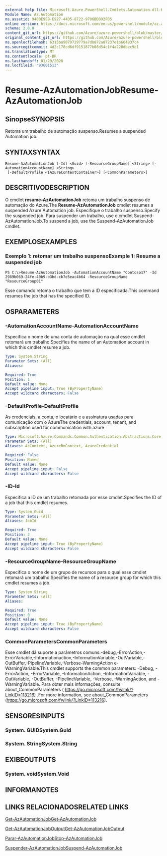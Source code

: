 ```yaml
---
external help file: Microsoft.Azure.PowerShell.Cmdlets.Automation.dll-Help.xml
Module Name: Az.Automation
ms.assetid: 9400E9EB-E927-44D5-8722-9706BDD92FD5
online version: https://docs.microsoft.com/en-us/powershell/module/az.automation/resume-azautomationjob
schema: 2.0.0
content_git_url: https://github.com/Azure/azure-powershell/blob/master/src/Automation/Automation/help/Resume-AzAutomationJob.md
original_content_git_url: https://github.com/Azure/azure-powershell/blob/master/src/Automation/Automation/help/Resume-AzAutomationJob.md
ms.openlocfilehash: 6315ba9079729779a7db872a87237e1b664837c4
ms.sourcegitcommit: 4d2c178cd6df9151877b08d54c1f4a228dbec9d1
ms.translationtype: MT
ms.contentlocale: pt-BR
ms.lasthandoff: 01/29/2020
ms.locfileid: "93601513"
---
```

# <span data-ttu-id="e7fe4-101">Resume-AzAutomationJob</span><span class="sxs-lookup"><span data-stu-id="e7fe4-101">Resume-AzAutomationJob</span></span>

## <span data-ttu-id="e7fe4-102">Sinopse</span><span class="sxs-lookup"><span data-stu-id="e7fe4-102">SYNOPSIS</span></span>
<span data-ttu-id="e7fe4-103">Retoma um trabalho de automação suspenso.</span><span class="sxs-lookup"><span data-stu-id="e7fe4-103">Resumes a suspended Automation job.</span></span>

## <span data-ttu-id="e7fe4-104">SYNTAX</span><span class="sxs-lookup"><span data-stu-id="e7fe4-104">SYNTAX</span></span>

```
Resume-AzAutomationJob [-Id] <Guid> [-ResourceGroupName] <String> [-AutomationAccountName] <String>
 [-DefaultProfile <IAzureContextContainer>] [<CommonParameters>]
```

## <span data-ttu-id="e7fe4-105">DESCRITIVO</span><span class="sxs-lookup"><span data-stu-id="e7fe4-105">DESCRIPTION</span></span>
<span data-ttu-id="e7fe4-106">O cmdlet **resume-AzAutomationJob** retoma um trabalho suspenso de automação do Azure.</span><span class="sxs-lookup"><span data-stu-id="e7fe4-106">The **Resume-AzAutomationJob** cmdlet resumes a suspended Azure Automation job.</span></span>
<span data-ttu-id="e7fe4-107">Especifique o trabalho suspenso.</span><span class="sxs-lookup"><span data-stu-id="e7fe4-107">Specify the suspended job.</span></span>
<span data-ttu-id="e7fe4-108">Para suspender um trabalho, use o cmdlet Suspend-AzAutomationJob.</span><span class="sxs-lookup"><span data-stu-id="e7fe4-108">To suspend a job, use the Suspend-AzAutomationJob cmdlet.</span></span>

## <span data-ttu-id="e7fe4-109">EXEMPLOS</span><span class="sxs-lookup"><span data-stu-id="e7fe4-109">EXAMPLES</span></span>

### <span data-ttu-id="e7fe4-110">Exemplo 1: retomar um trabalho suspenso</span><span class="sxs-lookup"><span data-stu-id="e7fe4-110">Example 1: Resume a suspended job</span></span>
```
PS C:\>Resume-AzAutomationJob -AutomationAccountName "Contoso17" -Id 2989b069-24fe-40b9-b3bd-cb7e5eac4b64 -ResourceGroupName "ResourceGroup01"
```

<span data-ttu-id="e7fe4-111">Esse comando retoma o trabalho que tem a ID especificada.</span><span class="sxs-lookup"><span data-stu-id="e7fe4-111">This command resumes the job that has the specified ID.</span></span>

## <span data-ttu-id="e7fe4-112">OS</span><span class="sxs-lookup"><span data-stu-id="e7fe4-112">PARAMETERS</span></span>

### <span data-ttu-id="e7fe4-113">-AutomationAccountName</span><span class="sxs-lookup"><span data-stu-id="e7fe4-113">-AutomationAccountName</span></span>
<span data-ttu-id="e7fe4-114">Especifica o nome de uma conta de automação na qual esse cmdlet retomará um trabalho.</span><span class="sxs-lookup"><span data-stu-id="e7fe4-114">Specifies the name of an Automation account in which this cmdlet resume a job.</span></span>

```yaml
Type: System.String
Parameter Sets: (All)
Aliases:

Required: True
Position: 1
Default value: None
Accept pipeline input: True (ByPropertyName)
Accept wildcard characters: False
```

### <span data-ttu-id="e7fe4-115">-DefaultProfile</span><span class="sxs-lookup"><span data-stu-id="e7fe4-115">-DefaultProfile</span></span>
<span data-ttu-id="e7fe4-116">As credenciais, a conta, o locatário e a assinatura usadas para comunicação com o Azure</span><span class="sxs-lookup"><span data-stu-id="e7fe4-116">The credentials, account, tenant, and subscription used for communication with azure</span></span>

```yaml
Type: Microsoft.Azure.Commands.Common.Authentication.Abstractions.Core.IAzureContextContainer
Parameter Sets: (All)
Aliases: AzContext, AzureRmContext, AzureCredential

Required: False
Position: Named
Default value: None
Accept pipeline input: False
Accept wildcard characters: False
```

### <span data-ttu-id="e7fe4-117">-ID</span><span class="sxs-lookup"><span data-stu-id="e7fe4-117">-Id</span></span>
<span data-ttu-id="e7fe4-118">Especifica a ID de um trabalho retomada por esse cmdlet.</span><span class="sxs-lookup"><span data-stu-id="e7fe4-118">Specifies the ID of a job that this cmdlet resumes.</span></span>

```yaml
Type: System.Guid
Parameter Sets: (All)
Aliases: JobId

Required: True
Position: 2
Default value: None
Accept pipeline input: True (ByPropertyName)
Accept wildcard characters: False
```

### <span data-ttu-id="e7fe4-119">-ResourceGroupName</span><span class="sxs-lookup"><span data-stu-id="e7fe4-119">-ResourceGroupName</span></span>
<span data-ttu-id="e7fe4-120">Especifica o nome de um grupo de recursos para o qual esse cmdlet retomará um trabalho.</span><span class="sxs-lookup"><span data-stu-id="e7fe4-120">Specifies the name of a resource group for which this cmdlet resumes a job.</span></span>

```yaml
Type: System.String
Parameter Sets: (All)
Aliases:

Required: True
Position: 0
Default value: None
Accept pipeline input: True (ByPropertyName)
Accept wildcard characters: False
```

### <span data-ttu-id="e7fe4-121">CommonParameters</span><span class="sxs-lookup"><span data-stu-id="e7fe4-121">CommonParameters</span></span>
<span data-ttu-id="e7fe4-122">Esse cmdlet dá suporte a parâmetros comuns:-debug,-ErrorAction,-ErrorVariable,-Informationaction,-InformationVariable,-OutVariable,-OutBuffer,-PipelineVariable,-Verbose-WarningAction e-WarningVariable.</span><span class="sxs-lookup"><span data-stu-id="e7fe4-122">This cmdlet supports the common parameters: -Debug, -ErrorAction, -ErrorVariable, -InformationAction, -InformationVariable, -OutVariable, -OutBuffer, -PipelineVariable, -Verbose, -WarningAction, and -WarningVariable.</span></span> <span data-ttu-id="e7fe4-123">Para obter mais informações, consulte about_CommonParameters ( https://go.microsoft.com/fwlink/?LinkID=113216) .</span><span class="sxs-lookup"><span data-stu-id="e7fe4-123">For more information, see about_CommonParameters (https://go.microsoft.com/fwlink/?LinkID=113216).</span></span>

## <span data-ttu-id="e7fe4-124">SENSORES</span><span class="sxs-lookup"><span data-stu-id="e7fe4-124">INPUTS</span></span>

### <span data-ttu-id="e7fe4-125">System. GUID</span><span class="sxs-lookup"><span data-stu-id="e7fe4-125">System.Guid</span></span>

### <span data-ttu-id="e7fe4-126">System. String</span><span class="sxs-lookup"><span data-stu-id="e7fe4-126">System.String</span></span>

## <span data-ttu-id="e7fe4-127">EXIBE</span><span class="sxs-lookup"><span data-stu-id="e7fe4-127">OUTPUTS</span></span>

### <span data-ttu-id="e7fe4-128">System. void</span><span class="sxs-lookup"><span data-stu-id="e7fe4-128">System.Void</span></span>

## <span data-ttu-id="e7fe4-129">INFORMA</span><span class="sxs-lookup"><span data-stu-id="e7fe4-129">NOTES</span></span>

## <span data-ttu-id="e7fe4-130">LINKS RELACIONADOS</span><span class="sxs-lookup"><span data-stu-id="e7fe4-130">RELATED LINKS</span></span>

[<span data-ttu-id="e7fe4-131">Get-AzAutomationJob</span><span class="sxs-lookup"><span data-stu-id="e7fe4-131">Get-AzAutomationJob</span></span>](./Get-AzAutomationJob.md)

[<span data-ttu-id="e7fe4-132">Get-AzAutomationJobOutput</span><span class="sxs-lookup"><span data-stu-id="e7fe4-132">Get-AzAutomationJobOutput</span></span>](./Get-AzAutomationJobOutput.md)

[<span data-ttu-id="e7fe4-133">Parar-AzAutomationJob</span><span class="sxs-lookup"><span data-stu-id="e7fe4-133">Stop-AzAutomationJob</span></span>](./Stop-AzAutomationJob.md)

[<span data-ttu-id="e7fe4-134">Suspender-AzAutomationJob</span><span class="sxs-lookup"><span data-stu-id="e7fe4-134">Suspend-AzAutomationJob</span></span>](./Suspend-AzAutomationJob.md)


